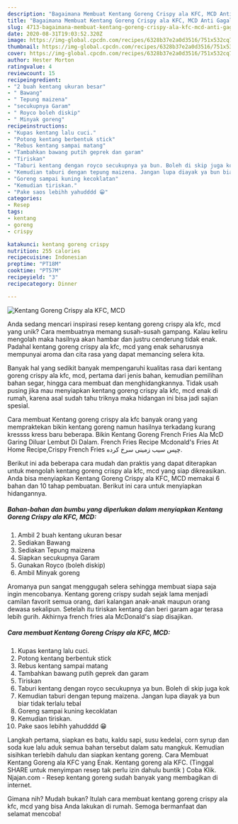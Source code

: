```yaml
---
description: "Bagaimana Membuat Kentang Goreng Crispy ala KFC, MCD Anti Gagal"
title: "Bagaimana Membuat Kentang Goreng Crispy ala KFC, MCD Anti Gagal"
slug: 4713-bagaimana-membuat-kentang-goreng-crispy-ala-kfc-mcd-anti-gagal
date: 2020-08-31T19:03:52.320Z
image: https://img-global.cpcdn.com/recipes/6328b37e2a0d3516/751x532cq70/kentang-goreng-crispy-ala-kfc-mcd-foto-resep-utama.jpg
thumbnail: https://img-global.cpcdn.com/recipes/6328b37e2a0d3516/751x532cq70/kentang-goreng-crispy-ala-kfc-mcd-foto-resep-utama.jpg
cover: https://img-global.cpcdn.com/recipes/6328b37e2a0d3516/751x532cq70/kentang-goreng-crispy-ala-kfc-mcd-foto-resep-utama.jpg
author: Hester Morton
ratingvalue: 4
reviewcount: 15
recipeingredient:
- "2 buah kentang ukuran besar"
- " Bawang"
- " Tepung maizena"
- "secukupnya Garam"
- " Royco boleh diskip"
- " Minyak goreng"
recipeinstructions:
- "Kupas kentang lalu cuci."
- "Potong kentang berbentuk stick"
- "Rebus kentang sampai matang"
- "Tambahkan bawang putih geprek dan garam"
- "Tiriskan"
- "Taburi kentang dengan royco secukupnya ya bun. Boleh di skip juga kok"
- "Kemudian taburi dengan tepung maizena. Jangan lupa diayak ya bun biar tidak terlalu tebal"
- "Goreng sampai kuning kecoklatan"
- "Kemudian tiriskan."
- "Pake saos lebihh yahudddd 😁"
categories:
- Resep
tags:
- kentang
- goreng
- crispy

katakunci: kentang goreng crispy 
nutrition: 255 calories
recipecuisine: Indonesian
preptime: "PT18M"
cooktime: "PT57M"
recipeyield: "3"
recipecategory: Dinner

---
```



![Kentang Goreng Crispy ala KFC, MCD](https://img-global.cpcdn.com/recipes/6328b37e2a0d3516/751x532cq70/kentang-goreng-crispy-ala-kfc-mcd-foto-resep-utama.jpg)

Anda sedang mencari inspirasi resep kentang goreng crispy ala kfc, mcd yang unik? Cara membuatnya memang susah-susah gampang. Kalau keliru mengolah maka hasilnya akan hambar dan justru cenderung tidak enak. Padahal kentang goreng crispy ala kfc, mcd yang enak seharusnya mempunyai aroma dan cita rasa yang dapat memancing selera kita.

Banyak hal yang sedikit banyak mempengaruhi kualitas rasa dari kentang goreng crispy ala kfc, mcd, pertama dari jenis bahan, kemudian pemilihan bahan segar, hingga cara membuat dan menghidangkannya. Tidak usah pusing jika mau menyiapkan kentang goreng crispy ala kfc, mcd enak di rumah, karena asal sudah tahu triknya maka hidangan ini bisa jadi sajian spesial.

Cara membuat Kentang goreng crispy ala kfc banyak orang yang mempraktekan bikin kentang goreng namun hasilnya terkadang kurang kressss kress baru beberapa. Bikin Kentang Goreng French Fries Ala McD Garing Diluar Lembut Di Dalam. French Fries Recipe Mcdonald&#39;s Fries At Home Recipe,Crispy French Fries چپس سیب زمینی سرخ کرده.


Berikut ini ada beberapa cara mudah dan praktis yang dapat diterapkan untuk mengolah kentang goreng crispy ala kfc, mcd yang siap dikreasikan. Anda bisa menyiapkan Kentang Goreng Crispy ala KFC, MCD memakai 6 bahan dan 10 tahap pembuatan. Berikut ini cara untuk menyiapkan hidangannya.

<!--inarticleads1-->

##### Bahan-bahan dan bumbu yang diperlukan dalam menyiapkan Kentang Goreng Crispy ala KFC, MCD:

1. Ambil 2 buah kentang ukuran besar
1. Sediakan  Bawang
1. Sediakan  Tepung maizena
1. Siapkan secukupnya Garam
1. Gunakan  Royco (boleh diskip)
1. Ambil  Minyak goreng


Aromanya pun sangat menggugah selera sehingga membuat siapa saja ingin mencobanya. Kentang goreng crispy sudah sejak lama menjadi camilan favorit semua orang, dari kalangan anak-anak maupun orang dewasa sekalipun. Setelah itu tiriskan kentang dan beri garam agar terasa lebih gurih. Akhirnya french fries ala McDonald&#39;s siap disajikan. 

<!--inarticleads2-->

##### Cara membuat Kentang Goreng Crispy ala KFC, MCD:

1. Kupas kentang lalu cuci.
1. Potong kentang berbentuk stick
1. Rebus kentang sampai matang
1. Tambahkan bawang putih geprek dan garam
1. Tiriskan
1. Taburi kentang dengan royco secukupnya ya bun. Boleh di skip juga kok
1. Kemudian taburi dengan tepung maizena. Jangan lupa diayak ya bun biar tidak terlalu tebal
1. Goreng sampai kuning kecoklatan
1. Kemudian tiriskan.
1. Pake saos lebihh yahudddd 😁


Langkah pertama, siapkan es batu, kaldu sapi, susu kedelai, corn syrup dan soda kue lalu aduk semua bahan tersebut dalam satu mangkuk. Kemudian sisihkan terlebih dahulu dan siapkan kentang goreng. Cara Membuat Kentang Goreng ala KFC yang Enak. Kentang goreng ala KFC. (Tinggal SHARE untuk menyimpan resep tak perlu izin dahulu buntik ) Coba Klik. Njajan.com - Resep kentang goreng sudah banyak yang membagikan di internet. 

Gimana nih? Mudah bukan? Itulah cara membuat kentang goreng crispy ala kfc, mcd yang bisa Anda lakukan di rumah. Semoga bermanfaat dan selamat mencoba!
